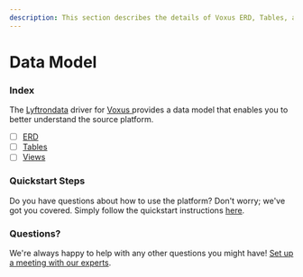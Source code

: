 ```yaml
---
description: This section describes the details of Voxus ERD, Tables, and Views.
---
```


# Data Model

### Index

The  [Lyftrondata](https://www.lyftrondata.com/) driver for [Voxus](https://www.lyftrondata.com/integration/voxus/)[ ](https://www.lyftrondata.com/integration/voxus/)provides a data model that enables you to better understand the source platform.

* [ ] [ERD](../../../marketing-analytics/voxus/data-model/erd.md)
* [ ] [Tables](../../../marketing-analytics/voxus/data-model/tables.md)
* [ ] [Views](../../../marketing-analytics/voxus/data-model/views.md)

### Quickstart Steps

Do you have questions about how to use the platform? Don't worry; we've got you covered. Simply follow the quickstart instructions [here](../../../../quickstart-steps.md).

### Questions? <a href="#questions" id="questions"></a>

We're always happy to help with any other questions you might have! [Set up a meeting with our experts](https://www.lyftrondata.com/book-a-meeting/).

